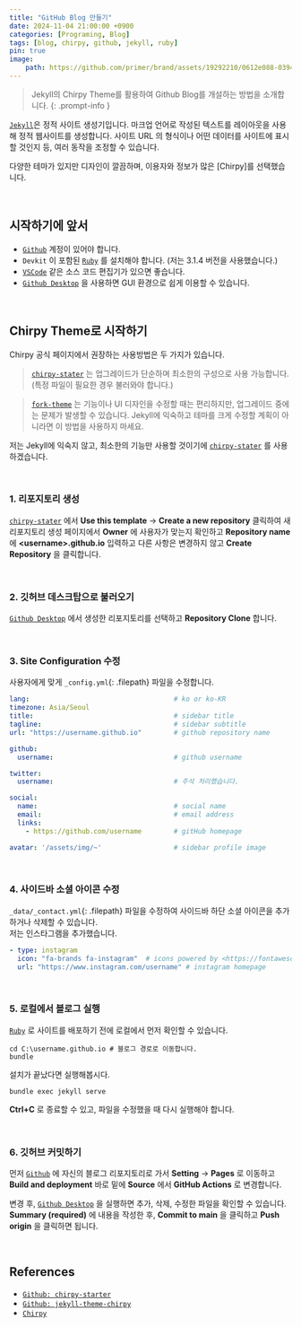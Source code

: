 ```yaml
---
title: "GitHub Blog 만들기"
date: 2024-11-04 21:00:00 +0900
categories: [Programing, Blog]
tags: [blog, chirpy, github, jekyll, ruby]
pin: true
image: 
    path: https://github.com/primer/brand/assets/19292210/0612e088-0394-421d-9266-2f6e1d12498e
---
```


> Jekyll의 Chirpy Theme를 활용하여 Github Blog를 개설하는 방법을 소개합니다.
{: .prompt-info }

[`Jekyll`]은 정적 사이트 생성기입니다. 마크업 언어로 작성된 텍스트를 레이아웃을 사용해 정적 웹사이트를 생성합니다. 사이트 URL 의 형식이나 어떤 데이터를 사이트에 표시할 것인지 등, 여러 동작을 조정할 수 있습니다.

다양한 테마가 있지만 디자인이 깔끔하며, 이용자와 정보가 많은 [Chirpy]를 선택했습니다.


<br>


## **시작하기에 앞서**
- [`Github`] 계정이 있어야 합니다.
- `Devkit` 이 포함된 [`Ruby`] 를 설치해야 합니다. (저는 3.1.4 버전을 사용했습니다.)
- [`VSCode`] 같은 소스 코드 편집기가 있으면 좋습니다.
- [`Github Desktop`] 을 사용하면 GUI 환경으로 쉽게 이용할 수 있습니다.


<br>


## **Chirpy Theme로 시작하기**
 Chirpy 공식 페이지에서 권장하는 사용방법은 두 가지가 있습니다.   
>[`chirpy-stater`] 는 업그레이드가 단순하며 최소한의 구성으로 사용 가능합니다. (특정 파일이 필요한 경우 불러와야 합니다.)

>[`fork-theme`] 는 기능이나 UI 디자인을 수정할 때는 편리하지만, 업그레이드 중에는 문제가 발생할 수 있습니다. Jekyll에 익숙하고 테마를 크게 수정할 계획이 아니라면 이 방법을 사용하지 마세요.

저는 Jekyll에 익숙지 않고, 최소한의 기능만 사용할 것이기에 [`chirpy-stater`] 를 사용하겠습니다.


<br>


### 1. 리포지토리 생성
[`chirpy-stater`] 에서 **Use this template** → **Create a new repository** 클릭하여 새 리포지토리 생성 페이지에서 **Owner** 에 사용자가 맞는지 확인하고 **Repository name** 에 **&lt;username&gt;.github.io** 입력하고 다른 사항은 변경하지 않고 **Create Repository** 을 클릭합니다.


<br>


### 2. 깃허브 데스크탑으로 불러오기
[`Github Desktop`] 에서 생성한 리포지토리를 선택하고 **Repository Clone** 합니다.


<br>


### 3. Site Configuration 수정
사용자에게 맞게 `_config.yml`{: .filepath} 파일을 수정합니다.

```yml
lang:                                    # ko or ko-KR
timezone: Asia/Seoul
title:                                   # sidebar title
tagline:                                 # sidebar subtitle
url: "https://username.github.io"        # github repository name

github:
  username:                              # github username

twitter:
  username:                              # 주석 처리했습니다.

social:
  name:                                  # social name
  email:                                 # email address
  links: 
    - https://github.com/username        # gitHub homepage

avatar: '/assets/img/~'                  # sidebar profile image
```


<br>


### 4. 사이드바 소셜 아이콘 수정
`_data/_contact.yml`{: .filepath} 파일을 수정하여 사이드바 하단 소셜 아이콘을 추가하거나 삭제할 수 있습니다.  
저는 인스타그램을 추가했습니다.

```yml
- type: instagram
  icon: "fa-brands fa-instagram"  # icons powered by <https://fontawesome.com/>
  url: "https://www.instagram.com/username" # instagram homepage
```


<br>


### 5. 로컬에서 블로그 실행
[`Ruby`] 로 사이트를 배포하기 전에 로컬에서 먼저 확인할 수 있습니다.
```shell
cd C:\username.github.io # 블로그 경로로 이동합니다.
bundle
```  
설치가 끝났다면 실행해봅시다.
```shell
bundle exec jekyll serve
```
**Ctrl+C** 로 종료할 수 있고, 파일을 수정했을 때 다시 실행해야 합니다.


<br>


### 6. 깃허브 커밋하기
먼저 [`Github`] 에 자신의 블로그 리포지토리로 가서 **Setting** → **Pages** 로 이동하고 **Build and deployment** 바로 밑에 **Source** 에서 **GitHub Actions** 로 변경합니다.

변경 후, [`Github Desktop`] 을 실행하면 추가, 삭제, 수정한 파일을 확인할 수 있습니다.  
**Summary (required)** 에 내용을 작성한 후, **Commit to main** 을 클릭하고 **Push origin** 을 클릭하면 됩니다.  


<br>


## References
* [`Github: chirpy-starter`]
* [`Github: jekyll-theme-chirpy`]
* [`Chirpy`]


[`Github: chirpy-starter`]: https://github.com/cotes2020/chirpy-starter
[`Github: jekyll-theme-chirpy`]: https://github.com/cotes2020/jekyll-theme-chirpy
[`fork-theme`]: https://github.com/cotes2020/jekyll-theme-chirpy
[`chirpy-stater`]: https://github.com/cotes2020/chirpy-starter
[`Github Desktop`]: https://desktop.github.com/download/
[`VSCode`]: https://code.visualstudio.com/
[`Github`]: https://github.com/
[`Ruby`]: https://www.ruby-lang.org/en/downloads/
[`Chirpy`]: https://chirpy.cotes.page/
[`Jekyll`]: https://jekyllrb.com/